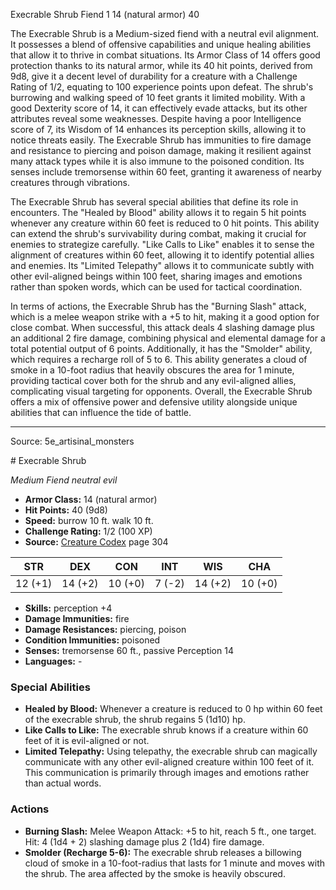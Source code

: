 <MonsterName/>Execrable Shrub</MonsterName>
<CreatureType/>Fiend</CreatureType>
<CR/>1</CR>
<AC/>14 (natural armor)</AC>
<HP/>40</HP>
<summary>The Execrable Shrub is a Medium-sized fiend with a neutral evil alignment. It possesses a blend of offensive capabilities and unique healing abilities that allow it to thrive in combat situations. Its Armor Class of 14 offers good protection thanks to its natural armor, while its 40 hit points, derived from 9d8, give it a decent level of durability for a creature with a Challenge Rating of 1/2, equating to 100 experience points upon defeat. The shrub's burrowing and walking speed of 10 feet grants it limited mobility. With a good Dexterity score of 14, it can effectively evade attacks, but its other attributes reveal some weaknesses. Despite having a poor Intelligence score of 7, its Wisdom of 14 enhances its perception skills, allowing it to notice threats easily. The Execrable Shrub has immunities to fire damage and resistance to piercing and poison damage, making it resilient against many attack types while it is also immune to the poisoned condition. Its senses include tremorsense within 60 feet, granting it awareness of nearby creatures through vibrations.</summary>

<detail>

The Execrable Shrub has several special abilities that define its role in encounters. The "Healed by Blood" ability allows it to regain 5 hit points whenever any creature within 60 feet is reduced to 0 hit points. This ability can extend the shrub's survivability during combat, making it crucial for enemies to strategize carefully. "Like Calls to Like" enables it to sense the alignment of creatures within 60 feet, allowing it to identify potential allies and enemies. Its "Limited Telepathy" allows it to communicate subtly with other evil-aligned beings within 100 feet, sharing images and emotions rather than spoken words, which can be used for tactical coordination.

In terms of actions, the Execrable Shrub has the "Burning Slash" attack, which is a melee weapon strike with a +5 to hit, making it a good option for close combat. When successful, this attack deals 4 slashing damage plus an additional 2 fire damage, combining physical and elemental damage for a total potential output of 6 points. Additionally, it has the "Smolder" ability, which requires a recharge roll of 5 to 6. This ability generates a cloud of smoke in a 10-foot radius that heavily obscures the area for 1 minute, providing tactical cover both for the shrub and any evil-aligned allies, complicating visual targeting for opponents. Overall, the Execrable Shrub offers a mix of offensive power and defensive utility alongside unique abilities that can influence the tide of battle.</detail>



---

Source: 5e_artisinal_monsters

<statblock>
# Execrable Shrub

*Medium* *Fiend* *neutral evil*

- **Armor Class:** 14 (natural armor)
- **Hit Points:** 40 (9d8)
- **Speed:** burrow 10 ft. walk 10 ft.
- **Challenge Rating:** 1/2 (100 XP)
- **Source:** [Creature Codex](https://koboldpress.com/kpstore/product/creature-codex-for-5th-edition-dnd) page 304

| STR | DEX | CON | INT | WIS | CHA |
| --- | --- | --- | --- | --- | --- |
| 12 (+1) | 14 (+2) | 10 (+0) | 7 (-2) | 14 (+2) | 10 (+0) |

- **Skills:** perception +4
- **Damage Immunities:** fire
- **Damage Resistances:** piercing, poison
- **Condition Immunities:** poisoned
- **Senses:** tremorsense 60 ft., passive Perception 14
- **Languages:** -

### Special Abilities

- **Healed by Blood:** Whenever a creature is reduced to 0 hp within 60 feet of the execrable shrub, the shrub regains 5 (1d10) hp.
- **Like Calls to Like:** The execrable shrub knows if a creature within 60 feet of it is evil-aligned or not.
- **Limited Telepathy:** Using telepathy, the execrable shrub can magically communicate with any other evil-aligned creature within 100 feet of it. This communication is primarily through images and emotions rather than actual words.

### Actions

- **Burning Slash:** Melee Weapon Attack: +5 to hit, reach 5 ft., one target. Hit: 4 (1d4 + 2) slashing damage plus 2 (1d4) fire damage.
- **Smolder (Recharge 5-6):** The execrable shrub releases a billowing cloud of smoke in a 10-foot-radius that lasts for 1 minute and moves with the shrub. The area affected by the smoke is heavily obscured.


</statblock>


